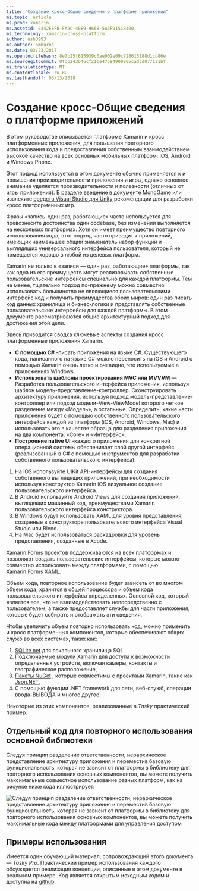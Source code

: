 ```yaml
---
title: "Создание кросс-Общие сведения о платформе приложений"
ms.topic: article
ms.prod: xamarin
ms.assetid: E442EEFB-FA9C-40E9-9668-5A3F915C8400
ms.technology: xamarin-cross-platform
author: asb3993
ms.author: amburns
ms.date: 03/23/2017
ms.openlocfilehash: 8e7b25f615939c0ae902e09c728615188d1cb86e
ms.sourcegitcommit: 0fdb243b46cf21be47584900805cadcd077121bf
ms.translationtype: MT
ms.contentlocale: ru-RU
ms.lasthandoff: 03/13/2018
---
```

# <a name="building-cross-platform-applications-overview"></a>Создание кросс-Общие сведения о платформе приложений

В этом руководстве описывается платформе Xamarin и кросс платформенные приложения, для повышения повторного использования кода и предоставления собственным взаимодействием высокое качество на всех основных мобильных платформ: iOS, Android и Windows Phone.

Этот подход используется в этом документе обычно применяется к и повышения производительности приложения и игры, однако основное внимание уделяется производительности и полезности (отличных от игры приложения). В разделе [введение в документе MonoGame](https://developer.xamarin.com/guides/cross-platform/game_development/monogame/introduction/) или извлеките [средств Visual Studio для Unity](https://docs.microsoft.com/en-us/visualstudio/cross-platform/visual-studio-tools-for-unity) рекомендации для разработки кросс платформенных игр.

Фразы «запись-один раз, работающие» часто используется для превознесите достоинства один codebase, без изменений выполняется на нескольких платформах. Хотя он имеет преимущество повторного использования кода, этот подход часто приводит к приложений, имеющих наименьшее общий знаменатель набор функций и выглядящих универсального интерфейса пользователя, который не помещается хорошо в любой из целевых платформ.

Xamarin не только в «записи — один раз, работающие» платформы, так как одна из его преимуществ могут реализовывать собственные пользовательские интерфейсы специально для каждой платформы. Тем не менее, тщательно подход по-прежнему можно совместно использовать большинство не являющиеся пользовательскими интерфейс код и получить преимущества обоих миров: один раз писать код данных хранилища и бизнес-логики и представлять собственные пользовательские интерфейсы для каждой платформы. В этом документе рассматриваются общие архитектурный подход для достижения этой цели.

Здесь приводится сводка ключевые аспекты создания кросс платформенные приложения Xamarin.

-   **С помощью C#** -писать приложения на языке C#. Существующего кода, написанного на языке C# можно переносить на iOS и Android с помощью Xamarin очень легко и очевидно, что используемые в приложениях Windows.
-   **Использовать шаблоны проектирования MVC или MVVVM** — Разработка пользовательского интерфейса приложения, используя шаблон модель-представление-контроллер. Сконструировать архитектуру приложения, используя подход модель-представление-контроллер или подход модели-View-ViewModel которого четкое разделение между «Модель», а остальные. Определить, какие части приложения будет с помощью собственного пользовательского интерфейса каждой из платформ (iOS, Android, Windows, Mac) и использовать это в качестве образца для разделения приложения на два компонента: «Core» и «Интерфейс».
-   **Построение native UI** -каждого приложения для конкретной операционной системы обеспечивает слой другой интерфейс (реализованный в C# с помощью инструментов для разработки собственного пользовательского интерфейса):

1.  На iOS используйте UIKit API-интерфейсы для создания собственного выглядящих приложений, при необходимости используя конструктор Xamarin iOS визуальное создание пользовательского интерфейса.
1.  В Android используйте Android.Views для создания приложений, выглядящих машинный код, преимуществами Xamarin пользовательского интерфейса конструктора.
1.  В Windows будут использовать XAML для уровня представления, созданные в конструкторе пользовательского интерфейса Visual Studio или Blend.
1.  На Mac будет использоваться раскадровки для уровень представления, созданные в Xcode.

Xamarin.Forms проектов поддерживаются на всех платформах и позволяют создать пользовательские интерфейсы, которые можно совместно использовать между платформами, с помощью Xamarin.Forms XAML. 

Объем кода, повторное использование будет зависеть от во многом объем кода, хранится в общей процессора и объем кода пользовательского интерфейса определенных. Основной код, который является все, что не взаимодействовать непосредственно с пользователем, а также предоставляет службы для части приложения, которые будет собирать и отображать эти сведения.

Чтобы увеличить объем повторно использовать код, можно применить и кросс платформенных компонентов, которые обеспечивают общих служб во всех системах, таких как:

1.   [SQLite net](https://www.nuget.org/packages/sqlite-net-pcl/) для локального хранилища SQL
1.   [Подключаемые модули Xamarin](https://xamarin.com/plugins) для доступа к возможности определенных устройств, включая камеры, контакты и географическое расположение,
1.   [Пакеты NuGet](https://nuget.org) , которые совместимы с проектами Xamarin, такие как [Json.NET](https://www.nuget.org/packages/Newtonsoft.Json/),
1.  С помощью функции .NET framework для сети, веб-служб, операции ввода-ВЫВОДА и многое другое.


Некоторые из этих компонентов, реализованные в *Tasky* практический пример.

 <a name="Separate_Reusable_Code_into_a_Core_Library" />


## <a name="separate-reusable-code-into-a-core-library"></a>Отдельный код для повторного использования основной библиотеки

Следуя принцип разделение ответственности, иерархическое представление архитектуру приложения и переместив базовую функциональность, которая не зависит от платформы в библиотеку для повторного использования основных компонентов, вы можете получить максимальные совместное использование разных платформ, как на рисунке ниже кода иллюстрирует:

 ![](part-0-overview-images/layers2.png "Следуя принцип разделение ответственности, иерархическое представление архитектуру приложения и переместив базовую функциональность, которая не зависит от платформы в библиотеку для повторного использования основных компонентов, вы можете получить максимальные кода между платформами для управления доступом")

 <a name="Case_Studies" />


## <a name="case-studies"></a>Примеры использования

Имеется один обучающий материал, сопровождающий этого документа — *Tasky Pro*. Практический пример использования каждого обсуждается реализация концепции, описанные в этом документе в реальном примере. Код является открытым исходным кодом и доступна на [github](https://github.com/xamarin/mobile-samples/).